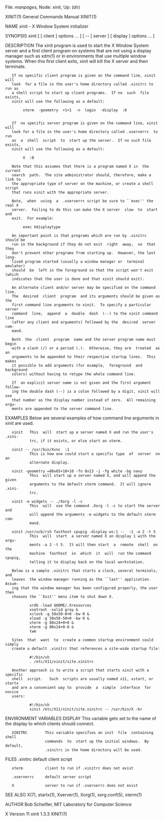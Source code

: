 File: *manpages*,  Node: xinit,  Up: (dir)

XINIT(1)                    General Commands Manual                   XINIT(1)



NAME
       xinit - X Window System initializer

SYNOPSIS
       xinit  [  [  client ] options ... ] [ -- [ server ] [ display ] options
       ... ]

DESCRIPTION
       The xinit program is used to start the X Window  System  server  and  a
       first  client  program  on systems that are not using a display manager
       such as xdm(1) or in environments that  use  multiple  window  systems.
       When  this  first  client  exits, xinit will kill the X server and then
       terminate.

       If no specific client program is given on the command line, xinit  will
       look  for a file in the user's home directory called .xinitrc to run as
       a shell script to start up client programs.  If no  such  file  exists,
       xinit will use the following as a default:

            xterm  -geometry  +1+1  -n  login  -display  :0


       If  no specific server program is given on the command line, xinit will
       look for a file in the user's home directory called .xserverrc  to  run
       as  a  shell  script  to  start up the server.  If no such file exists,
       xinit will use the following as a default:

            X  :0

       Note that this assumes that there is a program named X in  the  current
       search  path.  The site administrator should, therefore, make a link to
       the appropriate type of server on the machine, or create a shell script
       that runs xinit with the appropriate server.

       Note,  when  using  a  .xserverrc script be sure to ``exec'' the real X
       server.  Failing to do this can make the X server  slow  to  start  and
       exit.  For example:

            exec Xdisplaytype

       An important point is that programs which are run by .xinitrc should be
       run in the background if they do not exit  right  away,  so  that  they
       don't prevent other programs from starting up.  However, the last long-
       lived program started (usually a window manager or  terminal  emulator)
       should  be  left in the foreground so that the script won't exit (which
       indicates that the user is done and that xinit should exit).

       An alternate client and/or server may be specified on the command line.
       The  desired  client  program  and its arguments should be given as the
       first command line arguments to xinit.  To specify a particular  server
       command  line,  append  a  double  dash  (--) to the xinit command line
       (after any client and arguments) followed by the  desired  server  com-
       mand.

       Both  the  client  program  name and the server program name must begin
       with a slash (/) or a period (.).  Otherwise, they are  treated  as  an
       arguments to be appended to their respective startup lines.  This makes
       it possible to add arguments (for example,  foreground  and  background
       colors) without having to retype the whole command line.

       If  an explicit server name is not given and the first argument follow-
       ing the double dash (--) is a colon followed by a digit, xinit will use
       that number as the display number instead of zero.  All remaining argu-
       ments are appended to the server command line.

EXAMPLES
       Below are several examples of how command line arguments in  xinit  are
       used.

       xinit   This  will  start up a server named X and run the user's .xini-
               trc, if it exists, or else start an xterm.

       xinit -- /usr/bin/Xvnc  :1
               This is how one could start a specific type  of  server  on  an
               alternate display.

       xinit -geometry =80x65+10+10 -fn 8x13 -j -fg white -bg navy
               This  will start up a server named X, and will append the given
               arguments to the default xterm command.  It will ignore  .xini-
               trc.

       xinit -e widgets -- ./Xorg -l -c
               This  will  use the command .Xorg -l -c to start the server and
               will append the arguments -e widgets to the default xterm  com-
               mand.

       xinit /usr/ucb/rsh fasthost cpupig -display ws:1 --  :1 -a 2 -t 5
               This  will  start  a server named X on display 1 with the argu-
               ments -a 2 -t 5.  It will then start  a  remote  shell  on  the
               machine  fasthost  in  which  it  will  run the command cpupig,
               telling it to display back on the local workstation.

       Below is a sample .xinitrc that starts a clock, several terminals,  and
       leaves  the window manager running as the ``last'' application.  Assum-
       ing that the window manager has been configured properly, the user then
       chooses the ``Exit'' menu item to shut down X.

               xrdb -load $HOME/.Xresources
               xsetroot -solid gray &
               xclock -g 50x50-0+0 -bw 0 &
               xload -g 50x50-50+0 -bw 0 &
               xterm -g 80x24+0+0 &
               xterm -g 80x24+0-0 &
               twm

       Sites  that  want  to  create a common startup environment could simply
       create a default .xinitrc that references a site-wide startup file:

               #!/bin/sh
               . /etc/X11/xinit/site.xinitrc

       Another approach is to write a script that starts xinit with a specific
       shell  script.   Such  scripts are usually named x11, xstart, or startx
       and are a convenient way to  provide  a  simple  interface  for  novice
       users:

               #!/bin/sh
               xinit /etc/X11/xinit/site.xinitrc -- /usr/bin/X -br


ENVIRONMENT VARIABLES
       DISPLAY        This  variable  gets  set  to the name of the display to
                      which clients should connect.

       XINITRC        This variable specifies an init  file  containing  shell
                      commands  to  start up the initial windows.  By default,
                      .xinitrc in the home directory will be used.

FILES
       .xinitrc       default client script

       xterm          client to run if .xinitrc does not exist

       .xserverrc     default server script

       X              server to run if .xserverrc does not exist

SEE ALSO
       X(7), startx(1), Xserver(1), Xorg(1), xorg.conf(5), xterm(1)

AUTHOR
       Bob Scheifler, MIT Laboratory for Computer Science



X Version 11                      xinit 1.3.3                         XINIT(1)
